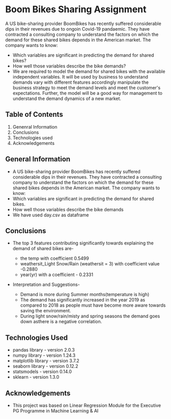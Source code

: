 # Boom Bikes Sharing Assignment
 A US bike-sharing provider BoomBikes has recently suffered considerable dips in their revenues due to ongoin Covid-19 pandaemic. They have contracted a consulting company to understand the factors on which the demand for these shared bikes depends in the American market. The company wants to know:

- Which variables are significant in predicting the demand for shared bikes?
- How well those variables describe the bike demands?
- We are required to model the demand for shared bikes with the available independent variables. It will be used by business to understand demands vary with different features accordingly manipulate the business strategy to meet the demand levels and meet the customer's expectations. Further, the model will be a good way for management to understand the demand dynamics of a new market.

## Table of Contents
1. Genenral Information
2. Conclusions
3. Technologies used
4. Acknowledgements

## General Information
- A US bike-sharing provider BoomBikes has recently suffered considerable dips in their revenues. They have contracted a consulting company to understand the factors on which the demand for these shared bikes depends in the American market. The company wants to know:
- Which variables are significant in predicting the demand for shared bikes.
- How well those variables describe the bike demands
- We have used day.csv as dataframe

## Conclusions
- The top 3 features contributing significantly towards explaining the demand of shared bikes are-
	- the temp with coefficient 0.5499
	- weathersit_Light Snow/Rain (weathersit = 3) with coefficient value -0.2880
	- year(yr) with a coefficient - 0.2331

- Interpretation and Suggestions-
	- Demand is more during Summer months(temperature is high)
	- The demand has significantly increased in the year 2019 as compared to 2018 as people must have become more aware towards saving the environment.
	- During light snow/rain/misty and spring seasons the demand goes down asthere is a negative correlation.

## Technologies Used
- pandas library - version 2.0.3
- numpy library - version 1.24.3
- matplotlib library - version 3.7.2
- seaborn library - version 0.12.2
- statsmodels - version 0.14.0
- sklearn - version 1.3.0

## Acknowledgements
- This project was based on Linear Regression Module for the Executive PG Programme in Machine Learning & AI
